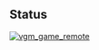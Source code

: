 ## Status

[![vgm_game_remote](https://catalog.flipperzero.one/application/vgm_game_remote/widget)](https://catalog.flipperzero.one/application/vgm_game_remote/page)